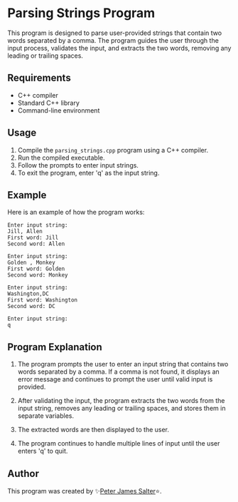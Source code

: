 # Parsing Strings Program

This program is designed to parse user-provided strings that contain two words separated by a comma. The program guides the user through the input process, validates the input, and extracts the two words, removing any leading or trailing spaces.

## Requirements

- C++ compiler
- Standard C++ library
- Command-line environment

## Usage

1. Compile the `parsing_strings.cpp` program using a C++ compiler.
2. Run the compiled executable.
3. Follow the prompts to enter input strings.
4. To exit the program, enter 'q' as the input string.

## Example

Here is an example of how the program works:

```
Enter input string:
Jill, Allen
First word: Jill
Second word: Allen

Enter input string:
Golden , Monkey
First word: Golden
Second word: Monkey

Enter input string:
Washington,DC
First word: Washington
Second word: DC

Enter input string:
q
```

## Program Explanation

1. The program prompts the user to enter an input string that contains two words separated by a comma. If a comma is not found, it displays an error message and continues to prompt the user until valid input is provided.

2. After validating the input, the program extracts the two words from the input string, removes any leading or trailing spaces, and stores them in separate variables.

3. The extracted words are then displayed to the user.

4. The program continues to handle multiple lines of input until the user enters 'q' to quit.

## Author

This program was created by ✨[Peter James Salter](https://github.com/PJSalter)⭐️.
